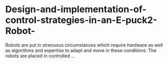 # Design-and-implementation-of-control-strategies-in-an-E-puck2-Robot-
Robots are put in strenuous circumstances which require hardware as well as algorithms and expertise to adapt and move in these conditions. The robots are placed in controlled ...
